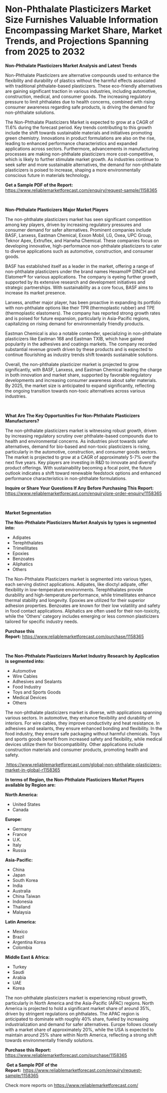 <p><h1>Non-Phthalate Plasticizers Market Size Furnishes Valuable Information Encompassing Market Share, Market Trends, and Projections Spanning from 2025 to 2032</h1></p><p><strong>Non-Phthalate Plasticizers Market Analysis and Latest Trends</strong></p>
<p><p>Non-Phthalate Plasticizers are alternative compounds used to enhance the flexibility and durability of plastics without the harmful effects associated with traditional phthalate-based plasticizers. These eco-friendly alternatives are gaining significant traction in various industries, including automotive, construction, medical, and consumer goods. The increasing regulatory pressure to limit phthalates due to health concerns, combined with rising consumer awareness regarding safe products, is driving the demand for non-phthalate solutions.</p><p>The Non-Phthalate Plasticizers Market is expected to grow at a CAGR of 11.6% during the forecast period. Key trends contributing to this growth include the shift towards sustainable materials and initiatives promoting green chemistry. Innovations in product formulations are also on the rise, leading to enhanced performance characteristics and expanded applications across sectors. Furthermore, advancements in manufacturing processes are making non-phthalate plasticizers more cost-competitive, which is likely to further stimulate market growth. As industries continue to seek safer and more sustainable alternatives, the demand for non-phthalate plasticizers is poised to increase, shaping a more environmentally conscious future in materials technology.</p></p>
<p><strong>Get a Sample PDF of the Report:&nbsp;</strong> <a href="https://www.reliablemarketforecast.com/enquiry/request-sample/1158365?utm_campaign=3197&utm_medium=2&utm_source=Github&utm_content=ia&utm_term=21032025&utm_id=non-phthalate-plasticizers">https://www.reliablemarketforecast.com/enquiry/request-sample/1158365</a></p>
<p>&nbsp;</p>
<p><strong>Non-Phthalate Plasticizers Major Market Players</strong></p>
<p><p>The non-phthalate plasticizers market has seen significant competition among key players, driven by increasing regulatory pressures and consumer demand for safer alternatives. Prominent companies include BASF, Lanxess, Eastman Chemical, Exxon Mobil, LG, Oxea, UPC Group, Teknor Apex, Extruflex, and Hanwha Chemical. These companies focus on developing innovative, high-performance non-phthalate plasticizers to cater to diverse applications such as automotive, construction, and consumer goods.</p><p>BASF has established itself as a leader in the market, offering a range of non-phthalate plasticizers under the brand names Hexamoll® DINCH and Elatomer® for various applications. The company is eyeing further growth, supported by its extensive research and development initiatives and strategic partnerships. With sustainability as a core focus, BASF aims to increase its market presence.</p><p>Lanxess, another major player, has been proactive in expanding its portfolio with non-phthalate options like their TPR (thermoplastic rubber) and TPE (thermoplastic elastomers). The company has reported strong growth rates and is poised for future expansion, particularly in Asia-Pacific regions, capitalizing on rising demand for environmentally friendly products.</p><p>Eastman Chemical is also a notable contender, specializing in non-phthalate plasticizers like Eastman 168 and Eastman TXIB, which have gained popularity in the adhesives and coatings markets. The company recorded substantial revenue growth driven by these products and is expected to continue flourishing as industry trends shift towards sustainable solutions.</p><p>Overall, the non-phthalate plasticizer market is projected to grow significantly, with BASF, Lanxess, and Eastman Chemical leading the charge in both innovation and market share, supported by favorable regulatory developments and increasing consumer awareness about safer materials. By 2025, the market size is anticipated to expand significantly, reflecting the ongoing transition towards non-toxic alternatives across various industries.</p></p>
<p>&nbsp;</p>
<p><strong>What Are The Key Opportunities For Non-Phthalate Plasticizers Manufacturers?</strong></p>
<p><p>The non-phthalate plasticizers market is witnessing robust growth, driven by increasing regulatory scrutiny over phthalate-based compounds due to health and environmental concerns. As industries pivot towards safer alternatives, demand for bio-based and non-toxic plasticizers is rising, particularly in the automotive, construction, and consumer goods sectors. The market is projected to grow at a CAGR of approximately 5-7% over the next five years. Key players are investing in R&D to innovate and diversify product offerings. With sustainability becoming a focal point, the future outlook indicates a shift toward renewable feedstock options and enhanced performance characteristics in non-phthalate formulations.</p></p>
<p><strong>Inquire or Share Your Questions If Any Before Purchasing This Report:</strong> <a href="https://www.reliablemarketforecast.com/enquiry/pre-order-enquiry/1158365?utm_campaign=3197&utm_medium=2&utm_source=Github&utm_content=ia&utm_term=21032025&utm_id=non-phthalate-plasticizers">https://www.reliablemarketforecast.com/enquiry/pre-order-enquiry/1158365</a></p>
<p>&nbsp;</p>
<p><strong>Market Segmentation</strong></p>
<p><strong>The Non-Phthalate Plasticizers Market Analysis by types is segmented into:</strong></p>
<p><ul><li>Adipates</li><li>Terephthalates</li><li>Trimellitates</li><li>Epoxies</li><li>Benzoates</li><li>Aliphatics</li><li>Others</li></ul></p>
<p><p>The Non-Phthalate Plasticizers market is segmented into various types, each serving distinct applications. Adipates, like dioctyl adipate, offer flexibility in low-temperature environments. Terephthalates provide durability and high-temperature performance, while trimellitates enhance thermal stability and longevity. Epoxies are utilized for their superior adhesion properties. Benzoates are known for their low volatility and safety in food contact applications. Aliphatics are often used for their non-toxicity, while the 'Others' category includes emerging or less common plasticizers tailored for specific industry needs.</p></p>
<p><strong>Purchase this Report:&nbsp;</strong><a href="https://www.reliablemarketforecast.com/purchase/1158365?utm_campaign=3197&utm_medium=2&utm_source=Github&utm_content=ia&utm_term=21032025&utm_id=non-phthalate-plasticizers">https://www.reliablemarketforecast.com/purchase/1158365</a></p>
<p>&nbsp;</p>
<p><strong>The Non-Phthalate Plasticizers Market Industry Research by Application is segmented into:</strong></p>
<p><ul><li>Automotive</li><li>Wire Cables</li><li>Adhesives and Sealants</li><li>Food Industry</li><li>Toys and Sports Goods</li><li>Medical Devices</li><li>Others</li></ul></p>
<p><p>The non-phthalate plasticizers market is diverse, with applications spanning various sectors. In automotive, they enhance flexibility and durability of interiors. For wire cables, they improve conductivity and heat resistance. In adhesives and sealants, they ensure enhanced bonding and flexibility. In the food industry, they ensure safe packaging without harmful chemicals. Toys and sports goods benefit from increased safety and flexibility, while medical devices utilize them for biocompatibility. Other applications include construction materials and consumer products, promoting health and safety.</p></p>
<p><a href="https://www.reliablemarketforecast.com/global-non-phthalate-plasticizers-market-in-global-r1158365?utm_campaign=3197&utm_medium=2&utm_source=Github&utm_content=ia&utm_term=21032025&utm_id=non-phthalate-plasticizers">&nbsp;https://www.reliablemarketforecast.com/global-non-phthalate-plasticizers-market-in-global-r1158365</a></p>
<p><strong>In terms of Region, the Non-Phthalate Plasticizers Market Players available by Region are:</strong></p>
<p>
    <p> <strong> North America: </strong>
        <ul>
            <li>United States</li>
            <li>Canada</li>
        </ul>
        </p> 
    <p> <strong> Europe: </strong>
        <ul>
            <li>Germany</li>
            <li>France</li>
            <li>U.K.</li>
            <li>Italy</li>
            <li>Russia</li>
        </ul>
        </p> 
    <p> <strong> Asia-Pacific: </strong>
        <ul>
            <li>China</li>
            <li>Japan</li>
            <li>South Korea</li>
            <li>India</li>
            <li>Australia</li>
            <li>China Taiwan</li>
            <li>Indonesia</li>
            <li>Thailand</li>
            <li>Malaysia</li>
        </ul>
        </p> 
    <p> <strong> Latin America: </strong>
        <ul>
            <li>Mexico</li>
            <li>Brazil</li>
            <li>Argentina Korea</li>
            <li>Colombia</li>
        </ul>
        </p> 
    <p> <strong> Middle East & Africa: </strong>
        <ul>
            <li>Turkey</li>
            <li>Saudi</li>
            <li>Arabia</li>
            <li>UAE</li>
            <li>Korea</li>
        </ul>
    </p>
    </p>
<p><p>The non-phthalate plasticizers market is experiencing robust growth, particularly in North America and the Asia-Pacific (APAC) regions. North America is projected to hold a significant market share of around 35%, driven by stringent regulations on phthalates. The APAC region is anticipated to dominate with roughly 40% share, fueled by increasing industrialization and demand for safer alternatives. Europe follows closely with a market share of approximately 20%, while the USA is expected to maintain around 25% share within North America, reflecting a strong shift towards environmentally friendly solutions.</p></p>
<p><strong>Purchase this Report: </strong><a href="https://www.reliablemarketforecast.com/purchase/1158365?utm_campaign=3197&utm_medium=2&utm_source=Github&utm_content=ia&utm_term=21032025&utm_id=non-phthalate-plasticizers">https://www.reliablemarketforecast.com/purchase/1158365</a></p>
<p>&nbsp;<strong>Get a Sample PDF of the Report:&nbsp;&nbsp;</strong><a href="https://www.reliablemarketforecast.com/enquiry/request-sample/1158365?utm_campaign=3197&utm_medium=2&utm_source=Github&utm_content=ia&utm_term=21032025&utm_id=non-phthalate-plasticizers">https://www.reliablemarketforecast.com/enquiry/request-sample/1158365</a></p>
<p><strong></strong></p>
<p>Check more reports on <a href="https://www.reliablemarketforecast.com/?utm_campaign=3197&utm_medium=2&utm_source=Github&utm_content=ia&utm_term=21032025&utm_id=non-phthalate-plasticizers">https://www.reliablemarketforecast.com/</a></p>